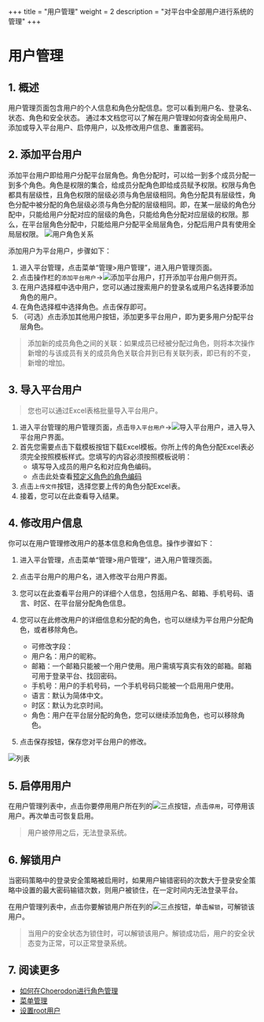 +++
title = "用户管理"
weight = 2
description = "对平台中全部用户进行系统的管理"
+++


# 用户管理

## 1. 概述
用户管理页面包含用户的个人信息和角色分配信息。您可以看到用户名、登录名、状态、角色和安全状态。
通过本文档您可以了解在用户管理如何查询全局用户、添加或导入平台用户、启停用户，以及修改用户信息、重置密码。

## 2. 添加平台用户

添加平台用户即给用户分配平台层角色。角色分配时，可以给一到多个成员分配一到多个角色。角色是权限的集合，给成员分配角色即给成员赋予权限。权限与角色都具有层级性，且角色权限的层级必须与角色层级相同。角色分配具有层级性，角色分配中被分配的角色层级必须与角色分配的层级相同。即，在某一层级的角色分配中，只能给用户分配对应的层级的角色，只能给角色分配对应层级的权限。那么，在平台层角色分配中，只能给用户分配平全局层角色，分配后用户具有使用全局层权限。
![用户角色关系](/docs/user-guide/manager-guide/image/member_role2.png)

添加用户为平台用户，步骤如下：

1. 进入平台管理，点击菜单“管理>用户管理”，进入用户管理页面。
2. 点击操作栏的`添加平台用户`→![添加平台用户](/docs/user-guide/manager-guide/image/add-site-user.png)，打开添加平台用户侧开页。
3. 在用户选择框中选中用户，您可以通过搜索用户的登录名或用户名选择要添加角色的用户。
4. 在角色选择框中选择角色。点击保存即可。
5. （可选）点击添加其他用户按钮，添加更多平台用户，即为更多用户分配平台层角色。

<blockquote class="note">
         添加新的成员角色之间的关联：如果成员已经被分配过角色，则将本次操作新增的与该成员有关的成员角色关联合并到已有关联列表，即已有的不变，新增的增加。
      </blockquote>


## 3. 导入平台用户

> 您也可以通过Excel表格批量导入平台用户。

1. 进入平台管理的用户管理页面，点击`导入平台用户`→![导入平台用户](/docs/user-guide/manager-guide/image/import-site-user.png)，进入导入平台用户界面。
2. 首先您需要点击下载模板按钮下载Excel模板。你所上传的角色分配Excel表必须完全按照模板样式。您填写的内容必须按照模板说明：
    - 填写导入成员的用户名和对应角色编码。
    - 点击此处查看[预定义角色的角色编码](../../role-permission)
3. 点击`上传文件`按钮，选择您要上传的角色分配Excel表。
4. 接着，您可以在此查看导入结果。

## 4. 修改用户信息

你可以在用户管理修改用户的基本信息和角色信息。操作步骤如下：

1. 进入平台管理，点击菜单“管理>用户管理”，进入用户管理页面。
2. 点击平台用户的用户名，进入修改平台用户界面。
3. 您可以在此查看平台用户的详细个人信息，包括用户名、邮箱、手机号码、语言、时区、在平台层分配角色信息。
4. 您可以在此修改用户的详细信息和分配的角色，也可以继续为平台用户分配角色，或者移除角色。
    - 可修改字段：
    - 用户名：用户的昵称。
    - 邮箱：一个邮箱只能被一个用户使用。用户需填写真实有效的邮箱。邮箱可用于登录平台、找回密码。
    - 手机号：用户的手机号码，一个手机号码只能被一个启用用户使用。
    - 语言：默认为简体中文。
    - 时区：默认为北京时间。
    - 角色：用户在平台层分配的角色，您可以继续添加角色，也可以移除角色。

5. 点击保存按钮，保存您对平台用户的修改。

![列表](/docs/user-guide/manager-guide/image/user-01.png)

## 5. 启停用用户

在用户管理列表中，点击你要停用用户所在列的![三点](/docs/user-guide/manager-guide/image/more-vert.png)按钮，点击`停用`，可停用该用户。再次单击可恢复启用。

<blockquote class="warning">
         用户被停用之后，无法登录系统。
      </blockquote>



## 6. 解锁用户

当密码策略中的登录安全策略被启用时，如果用户输错密码的次数大于登录安全策略中设置的最大密码输错次数，则用户被锁住，在一定时间内无法登录平台。

在用户管理列表中，点击你要解锁用户所在列的![三点](/docs/user-guide/manager-guide/image/more-vert.png)按钮，单击`解锁`，可解锁该用户。


<blockquote class="note">
         当用户的安全状态为锁住时，可以解锁该用户。解锁成功后，用户的安全状态变为正常，可以正常登录系统。
      </blockquote>



## 7. 阅读更多
- [如何在Choerodon进行角色管理](../role)
- [菜单管理](../menu)
- [设置root用户](../rootuser)

